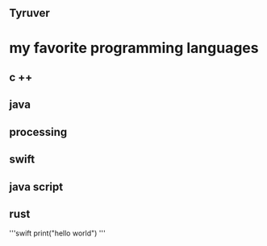 ## Tyruver

# my favorite programming languages
## c ++

## java

## processing

## swift

## java script

## rust

'''swift
 print("hello world")
 '''
